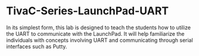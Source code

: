 # TivaC-Series-LaunchPad-UART
In its simplest form, this lab is designed to teach the students how to utilize the UART to communicate with the LaunchPad. It will help familiarize the individuals with concepts involving UART and communicating through serial interfaces such as Putty.
